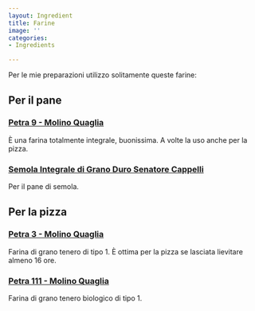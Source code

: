 ```yaml
---
layout: Ingredient
title: Farine
image: ''
categories:
- Ingredients

---
```

Per le mie preparazioni utilizzo solitamente queste farine:

## Per il pane

### [Petra 9 - Molino Quaglia](https://amzn.to/36dFKRW)

È una farina totalmente integrale, buonissima. A volte la uso anche per la pizza.

### [Semola Integrale di Grano Duro Senatore Cappelli](https://amzn.to/2DRWsdF)

Per il pane di semola.

## Per la pizza

### [Petra 3 - Molino Quaglia](https://amzn.to/33Wfnyj)

Farina di grano tenero di tipo 1. È ottima per la pizza se lasciata lievitare almeno 16 ore.

### [Petra 111 - Molino Quaglia](https://shop.farinaearte.it/biologica/11-petra-1111.html#/20-peso_confezione-5_kg)

Farina di grano tenero biologico di tipo 1.